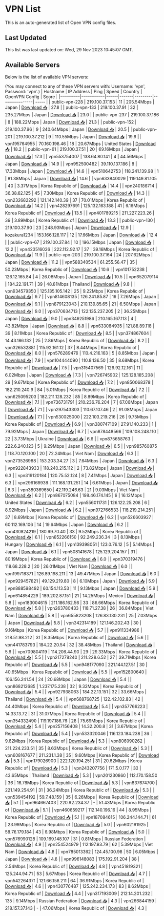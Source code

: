 # VPN List

This is an auto-generated list of Open VPN config files.

## Last Updated

This list was last updated on: Wed, 29 Nov 2023 10:45:07 GMT.

## Available Servers

Below is the list of available VPN servers:

(You may connect to any of these VPN servers with: Username: 'vpn', Password: 'vpn'.)
| Hostname | IP Address | Ping | Speed | Country | OpenVPN Config | Score |
|----------|------------|------|-------|---------|----------------| ----- |
| public-vpn-228 | 219.100.37.153 | 11 | 205.54Mbps | Japan | [Download 📥](./configs/server_0_JP.ovpn) | 27.8 |
| public-vpn-133 | 219.100.37.91 | 32 | 235.27Mbps | Japan | [Download 📥](./configs/server_1_JP.ovpn) | 23.0 |
| public-vpn-237 | 219.100.37.186 | 8 | 188.22Mbps | Japan | [Download 📥](./configs/server_2_JP.ovpn) | 21.3 |
| public-vpn-152 | 219.100.37.96 | 9 | 240.64Mbps | Japan | [Download 📥](./configs/server_3_JP.ovpn) | 20.5 |
| public-vpn-201 | 219.100.37.212 | 9 | 110.55Mbps | Japan | [Download 📥](./configs/server_4_JP.ovpn) | 19.6 |
| vpn195764955 | 70.160.198.46 | 18 | 20.67Mbps | United States | [Download 📥](./configs/server_5_US.ovpn) | 18.2 |
| public-vpn-61 | 219.100.37.51 | 20 | 69.16Mbps | Japan | [Download 📥](./configs/server_6_JP.ovpn) | 17.3 |
| vpn553754007 | 138.64.80.141 | 4 | 44.56Mbps | Japan | [Download 📥](./configs/server_7_JP.ovpn) | 14.9 |
| vpn952500482 | 39.110.137.186 | 8 | 17.33Mbps | Japan | [Download 📥](./configs/server_8_JP.ovpn) | 14.6 |
| vpn510642753 | 118.241.139.98 | 1 | 81.38Mbps | Japan | [Download 📥](./configs/server_9_JP.ovpn) | 14.6 |
| vpn633840029 | 119.149.81.105 | 40 | 3.37Mbps | Korea Republic of | [Download 📥](./configs/server_10_KR.ovpn) | 14.4 |
| vpn240186714 | 36.38.62.125 | 45 | 7.30Mbps | Korea Republic of | [Download 📥](./configs/server_11_KR.ovpn) | 14.3 |
| vpn232682292 | 121.142.140.39 | 37 | 70.01Mbps | Korea Republic of | [Download 📥](./configs/server_12_KR.ovpn) | 14.2 |
| vpn428297691 | 125.132.163.188 | 41 | 6.16Mbps | Korea Republic of | [Download 📥](./configs/server_13_KR.ovpn) | 13.5 |
| vpn401789215 | 211.227.223.26 | 39 | 3.89Mbps | Korea Republic of | [Download 📥](./configs/server_14_KR.ovpn) | 13.3 |
| public-vpn-130 | 219.100.37.90 | 23 | 248.93Mbps | Japan | [Download 📥](./configs/server_15_JP.ovpn) | 12.9 |
| kozakura1234 | 153.166.128.117 | 12 | 17.66Mbps | Japan | [Download 📥](./configs/server_16_JP.ovpn) | 12.4 |
| public-vpn-67 | 219.100.37.84 | 10 | 196.15Mbps | Japan | [Download 📥](./configs/server_17_JP.ovpn) | 12.2 |
| vpn423516026 | 222.112.92.17 | 37 | 39.16Mbps | Korea Republic of | [Download 📥](./configs/server_18_KR.ovpn) | 11.9 |
| public-vpn-203 | 219.100.37.164 | 24 | 207.62Mbps | Japan | [Download 📥](./configs/server_19_JP.ovpn) | 11.2 |
| vpn588340534 | 61.255.56.47 | 35 | 50.23Mbps | Korea Republic of | [Download 📥](./configs/server_20_KR.ovpn) | 10.6 |
| vpn101752238 | 126.12.165.84 | 4 | 26.08Mbps | Japan | [Download 📥](./configs/server_21_JP.ovpn) | 10.5 |
| vpn652079114 | 184.22.191.71 | 39 | 48.81Mbps | Thailand | [Download 📥](./configs/server_22_TH.ovpn) | 9.8 |
| vpn934579350 | 125.135.105.142 | 25 | 9.22Mbps | Korea Republic of | [Download 📥](./configs/server_23_KR.ovpn) | 9.7 |
| vpn814608135 | 126.241.85.87 | 19 | 7.26Mbps | Japan | [Download 📥](./configs/server_24_JP.ovpn) | 9.1 |
| vpn879123043 | 210.139.85.65 | 21 | 6.50Mbps | Japan | [Download 📥](./configs/server_25_JP.ovpn) | 9.0 |
| vpn370634713 | 122.135.237.205 | 2 | 36.25Mbps | Japan | [Download 📥](./configs/server_26_JP.ovpn) | 9.0 |
| vpn349251986 | 210.165.167.113 | 4 | 43.82Mbps | Japan | [Download 📥](./configs/server_27_JP.ovpn) | 8.8 |
| vpn633084935 | 121.88.89.118 | 39 | 8.11Mbps | Korea Republic of | [Download 📥](./configs/server_28_KR.ovpn) | 8.5 |
| vpn374867604 | 14.43.186.132 | 25 | 2.86Mbps | Korea Republic of | [Download 📥](./configs/server_29_KR.ovpn) | 8.2 |
| vpn326532881 | 115.92.161.12 | 37 | 8.44Mbps | Korea Republic of | [Download 📥](./configs/server_30_KR.ovpn) | 8.0 |
| vpn576289479 | 110.4.216.163 | 5 | 8.85Mbps | Japan | [Download 📥](./configs/server_31_JP.ovpn) | 7.9 |
| vpn104444090 | 110.8.136.50 | 35 | 8.68Mbps | Korea Republic of | [Download 📥](./configs/server_32_KR.ovpn) | 7.5 |
| vpn315407569 | 126.92.12.161 | 11 | 6.02Mbps | Japan | [Download 📥](./configs/server_33_JP.ovpn) | 7.3 |
| vpn726745902 | 125.128.185.208 | 29 | 9.67Mbps | Korea Republic of | [Download 📥](./configs/server_34_KR.ovpn) | 7.2 |
| vpn850068378 | 182.210.240.9 | 84 | 5.01Mbps | Korea Republic of | [Download 📥](./configs/server_35_KR.ovpn) | 7.2 |
| vpn625095203 | 182.211.128.232 | 85 | 8.89Mbps | Korea Republic of | [Download 📥](./configs/server_36_KR.ovpn) | 7.1 |
| vpn736731791 | 210.236.76.204 | 7 | 67.06Mbps | Japan | [Download 📥](./configs/server_37_JP.ovpn) | 7.1 |
| vpn297543303 | 110.67.107.46 | 2 | 91.08Mbps | Japan | [Download 📥](./configs/server_38_JP.ovpn) | 7.1 |
| vpn530025000 | 222.103.219.216 | 26 | 9.75Mbps | Korea Republic of | [Download 📥](./configs/server_39_KR.ovpn) | 6.9 |
| vpn380747109 | 27.91.140.233 | 1 | 79.92Mbps | Japan | [Download 📥](./configs/server_40_JP.ovpn) | 6.7 |
| vpn878448566 | 109.108.248.110 | 22 | 3.73Mbps | Ukraine | [Download 📥](./configs/server_41_UA.ovpn) | 6.6 |
| vpn875658763 | 222.6.240.123 | 5 | 9.29Mbps | Japan | [Download 📥](./configs/server_42_JP.ovpn) | 6.5 |
| vpn985760875 | 118.70.120.100 | 20 | 72.24Mbps | Viet Nam | [Download 📥](./configs/server_43_VN.ovpn) | 6.3 |
| vpn273526988 | 153.203.34.27 | 3 | 7.64Mbps | Japan | [Download 📥](./configs/server_44_JP.ovpn) | 6.3 |
| vpn922843933 | 118.240.215.112 | 2 | 73.82Mbps | Japan | [Download 📥](./configs/server_45_JP.ovpn) | 6.3 |
| vpn319120184 | 120.75.52.124 | 8 | 7.41Mbps | Japan | [Download 📥](./configs/server_46_JP.ovpn) | 6.3 |
| vpn296169938 | 111.168.131.251 | 14 | 6.61Mbps | Japan | [Download 📥](./configs/server_47_JP.ovpn) | 6.3 |
| vpn380369650 | 42.119.246.63 | 21 | 9.03Mbps | Viet Nam | [Download 📥](./configs/server_48_VN.ovpn) | 6.2 |
| vpn867075084 | 198.46.174.145 | 9 | 16.12Mbps | United States | [Download 📥](./configs/server_49_US.ovpn) | 6.2 |
| vpn556011731 | 126.122.25.208 | 6 | 8.92Mbps | Japan | [Download 📥](./configs/server_50_JP.ovpn) | 6.2 |
| vpn972766533 | 118.219.214.251 | 37 | 8.69Mbps | Korea Republic of | [Download 📥](./configs/server_51_KR.ovpn) | 6.2 |
| vpn526603927 | 60.112.169.106 | 14 | 19.64Mbps | Japan | [Download 📥](./configs/server_52_JP.ovpn) | 6.2 |
| vpn430824219 | 180.69.70.40 | 33 | 9.52Mbps | Korea Republic of | [Download 📥](./configs/server_53_KR.ovpn) | 6.1 |
| vpn852266150 | 92.249.236.34 | 3 | 8.13Mbps | Hungary | [Download 📥](./configs/server_54_HU.ovpn) | 6.1 |
| vpn139398051 | 123.0.76.12 | 5 | 5.14Mbps | Japan | [Download 📥](./configs/server_55_JP.ovpn) | 6.1 |
| vpn508141678 | 125.129.204.157 | 31 | 80.19Mbps | Korea Republic of | [Download 📥](./configs/server_56_KR.ovpn) | 6.0 |
| vpn370319476 | 118.68.228.2 | 20 | 26.01Mbps | Viet Nam | [Download 📥](./configs/server_57_VN.ovpn) | 6.0 |
| vpn199718371 | 126.89.198.211 | 13 | 49.47Mbps | Japan | [Download 📥](./configs/server_58_JP.ovpn) | 6.0 |
| vpn929457821 | 49.129.219.80 | 8 | 6.10Mbps | Japan | [Download 📥](./configs/server_59_JP.ovpn) | 5.9 |
| vpn888598492 | 60.154.113.53 | 11 | 9.13Mbps | Japan | [Download 📥](./configs/server_60_JP.ovpn) | 5.9 |
| vpn614854229 | 189.202.87.151 | 21 | 14.25Mbps | Mexico | [Download 📥](./configs/server_61_MX.ovpn) | 5.8 |
| vpn183004615 | 211.186.162.56 | 33 | 86.66Mbps | Korea Republic of | [Download 📥](./configs/server_62_KR.ovpn) | 5.8 |
| vpn263780433 | 118.71.27.38 | 26 | 36.84Mbps | Viet Nam | [Download 📥](./configs/server_63_VN.ovpn) | 5.8 |
| vpn655823208 | 126.83.130.231 | 25 | 7.03Mbps | Japan | [Download 📥](./configs/server_64_JP.ovpn) | 5.8 |
| vpn342314189 | 121.146.202.43 | 30 | 9.16Mbps | Korea Republic of | [Download 📥](./configs/server_65_KR.ovpn) | 5.7 |
| vpn911334986 | 218.51.98.212 | 31 | 8.35Mbps | Korea Republic of | [Download 📥](./configs/server_66_KR.ovpn) | 5.6 |
| vpn441783793 | 184.22.20.54 | 32 | 38.48Mbps | Thailand | [Download 📥](./configs/server_67_TH.ovpn) | 5.6 |
| vpn709804119 | 114.206.44.90 | 29 | 29.33Mbps | Korea Republic of | [Download 📥](./configs/server_68_KR.ovpn) | 5.5 |
| vpn217278240 | 211.228.6.52 | 27 | 39.71Mbps | Korea Republic of | [Download 📥](./configs/server_69_KR.ovpn) | 5.5 |
| vpn948177090 | 221.144.127.51 | 30 | 40.65Mbps | Korea Republic of | [Download 📥](./configs/server_70_KR.ovpn) | 5.5 |
| vpn152800640 | 106.156.241.54 | 24 | 20.68Mbps | Japan | [Download 📥](./configs/server_71_JP.ovpn) | 5.4 |
| vpn868212685 | 1.237.175.238 | 32 | 9.32Mbps | Korea Republic of | [Download 📥](./configs/server_72_KR.ovpn) | 5.4 |
| vpn927938063 | 184.22.13.151 | 32 | 33.66Mbps | Thailand | [Download 📥](./configs/server_73_TH.ovpn) | 5.4 |
| vpn688768725 | 122.42.102.83 | 42 | 44.40Mbps | Korea Republic of | [Download 📥](./configs/server_74_KR.ovpn) | 5.4 |
| vpn357766223 | 14.33.13.72 | 31 | 31.07Mbps | Korea Republic of | [Download 📥](./configs/server_75_KR.ovpn) | 5.4 |
| vpn354332490 | 119.197.186.76 | 28 | 75.69Mbps | Korea Republic of | [Download 📥](./configs/server_76_KR.ovpn) | 5.4 |
| vpn257156408 | 14.32.200.8 | 31 | 3.67Mbps | Korea Republic of | [Download 📥](./configs/server_77_KR.ovpn) | 5.4 |
| vpn533320046 | 116.123.184.238 | 36 | 9.62Mbps | Korea Republic of | [Download 📥](./configs/server_78_KR.ovpn) | 5.3 |
| vpn806090262 | 211.224.233.51 | 35 | 8.63Mbps | Korea Republic of | [Download 📥](./configs/server_79_KR.ovpn) | 5.3 |
| vpn608167677 | 211.231.1.38 | 35 | 9.60Mbps | Korea Republic of | [Download 📥](./configs/server_80_KR.ovpn) | 5.3 |
| vpn179026900 | 222.120.194.251 | 31 | 20.62Mbps | Korea Republic of | [Download 📥](./configs/server_81_KR.ovpn) | 5.3 |
| vpn243207756 | 171.5.0.177 | 33 | 43.65Mbps | Thailand | [Download 📥](./configs/server_82_TH.ovpn) | 5.3 |
| vpn201230860 | 112.170.158.50 | 36 | 16.78Mbps | Korea Republic of | [Download 📥](./configs/server_83_KR.ovpn) | 5.3 |
| vpn837674700 | 221.149.254.91 | 31 | 36.24Mbps | Korea Republic of | [Download 📥](./configs/server_84_KR.ovpn) | 5.3 |
| vpn539454192 | 59.7.48.159 | 35 | 6.26Mbps | Korea Republic of | [Download 📥](./configs/server_85_KR.ovpn) | 5.1 |
| vpn964667403 | 220.92.234.37 | - | 51.43Mbps | Korea Republic of | [Download 📥](./configs/server_86_KR.ovpn) | 5.1 |
| vpn460659217 | 112.140.196.16 | 44 | 8.95Mbps | Korea Republic of | [Download 📥](./configs/server_87_KR.ovpn) | 5.1 |
| vpn187084615 | 106.244.144.71 | 61 | 23.99Mbps | Korea Republic of | [Download 📥](./configs/server_88_KR.ovpn) | 5.0 |
| vpn602191925 | 58.76.179.184 | 43 | 6.98Mbps | Korea Republic of | [Download 📥](./configs/server_89_KR.ovpn) | 5.0 |
| vpn576990128 | 109.169.148.107 | 31 | 0.81Mbps | Russian Federation | [Download 📥](./configs/server_90_RU.ovpn) | 4.9 |
| vpn254524979 | 112.197.93.79 | 62 | 5.39Mbps | Viet Nam | [Download 📥](./configs/server_91_VN.ovpn) | 4.8 |
| vpn785013362 | 124.45.100.98 | 50 | 6.05Mbps | Japan | [Download 📥](./configs/server_92_JP.ovpn) | 4.8 |
| vpn996148083 | 175.192.91.204 | 38 | 2.54Mbps | Korea Republic of | [Download 📥](./configs/server_93_KR.ovpn) | 4.8 |
| vpn451819321 | 125.244.94.71 | 53 | 5.67Mbps | Korea Republic of | [Download 📥](./configs/server_94_KR.ovpn) | 4.7 |
| vpn542264371 | 121.66.158.211 | 64 | 36.91Mbps | Korea Republic of | [Download 📥](./configs/server_95_KR.ovpn) | 4.6 |
| vpn430776487 | 125.242.234.173 | 83 | 8.62Mbps | Korea Republic of | [Download 📥](./configs/server_96_KR.ovpn) | 4.4 |
| vpn317193009 | 212.14.201.232 | 135 | 9.14Mbps | Russian Federation | [Download 📥](./configs/server_97_RU.ovpn) | 4.3 |
| vpn266844159 | 218.157.37.143 | - | 47.06Mbps | Korea Republic of | [Download 📥](./configs/server_98_KR.ovpn) | 4.3 |

